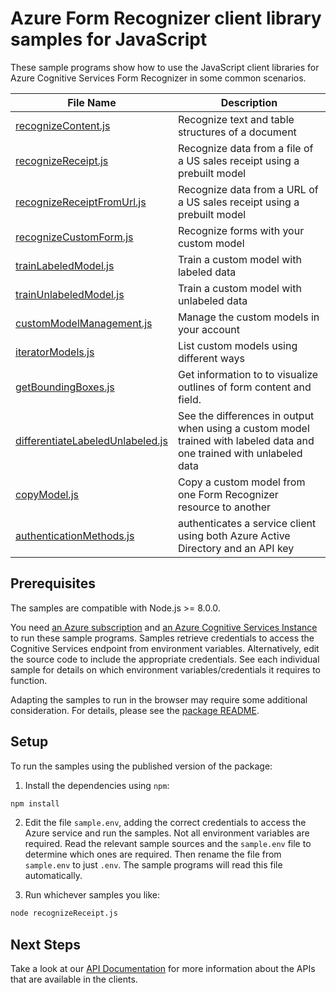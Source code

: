 # Azure Form Recognizer client library samples for JavaScript

These sample programs show how to use the JavaScript client libraries for Azure Cognitive Services Form Recognizer in some common scenarios.

| **File Name**                                                     | **Description**                                                                                                       |
| ----------------------------------------------------------------- | --------------------------------------------------------------------------------------------------------------------- |
| [recognizeContent.js][recognizecontent]                           | Recognize text and table structures of a document                                                                     |
| [recognizeReceipt.js][recognizereceipt]                           | Recognize data from a file of a US sales receipt using a prebuilt model                                               |
| [recognizeReceiptFromUrl.js][recognizereceiptfromurl]             | Recognize data from a URL of a US sales receipt using a prebuilt model                                                |
| [recognizeCustomForm.js][recognizecustomform]                     | Recognize forms with your custom model                                                                                |
| [trainLabeledModel.js][trainlabeledmodel]                         | Train a custom model with labeled data                                                                                |
| [trainUnlabeledModel.js][trainunlabeledmodel]                     | Train a custom model with unlabeled data                                                                              |
| [customModelManagement.js][custommodelmanagement]                 | Manage the custom models in your account                                                                              |
| [iteratorModels.js][iteratormodels]                               | List custom models using different ways                                                                               |
| [getBoundingBoxes.js][getboundingboxes]                           | Get information to to visualize outlines of form content and field.                                                   |
| [differentiateLabeledUnlabeled.js][differentiatelabeledunlabeled] | See the differences in output when using a custom model trained with labeled data and one trained with unlabeled data |
| [copyModel.js][copymodel]                                         | Copy a custom model from one Form Recognizer resource to another                                                      |
| [authenticationMethods.js][authenticationmethods]                 | authenticates a service client using both Azure Active Directory and an API key                                       |

## Prerequisites

The samples are compatible with Node.js >= 8.0.0.

You need [an Azure subscription][freesub] and [an Azure Cognitive Services Instance][azcogsvc] to run these sample programs. Samples retrieve credentials to access the Cognitive Services endpoint from environment variables. Alternatively, edit the source code to include the appropriate credentials. See each individual sample for details on which environment variables/credentials it requires to function.

Adapting the samples to run in the browser may require some additional consideration. For details, please see the [package README][package].

## Setup

To run the samples using the published version of the package:

1. Install the dependencies using `npm`:

```bash
npm install
```

2. Edit the file `sample.env`, adding the correct credentials to access the Azure service and run the samples. Not all environment variables are required. Read the relevant sample sources and the `sample.env` file to determine which ones are required. Then rename the file from `sample.env` to just `.env`. The sample programs will read this file automatically.

3. Run whichever samples you like:

```bash
node recognizeReceipt.js
```

## Next Steps

Take a look at our [API Documentation][apiref] for more information about the APIs that are available in the clients.

[recognizereceipt]: https://github.com/Azure/azure-sdk-for-js/tree/master/sdk/formrecognizer/ai-form-recognizer/samples/javascript/recognizeReceipt.js
[recognizereceiptfromurl]: https://github.com/Azure/azure-sdk-for-js/tree/master/sdk/formrecognizer/ai-form-recognizer/samples/javascript/recognizeReceiptFromUrl.js
[recognizecontent]: https://github.com/Azure/azure-sdk-for-js/tree/master/sdk/formrecognizer/ai-form-recognizer/samples/javascript/recognizeContent.js
[recognizecustomform]: https://github.com/Azure/azure-sdk-for-js/tree/master/sdk/formrecognizer/ai-form-recognizer/samples/javascript/recognizeCustomForm.js
[trainlabeledmodel]: https://github.com/Azure/azure-sdk-for-js/tree/master/sdk/formrecognizer/ai-form-recognizer/samples/javascript/trainLabeledModel.js
[trainunlabeledmodel]: https://github.com/Azure/azure-sdk-for-js/tree/master/sdk/formrecognizer/ai-form-recognizer/samples/javascript/trainUnlabeledModel.js
[custommodelmanagement]: https://github.com/Azure/azure-sdk-for-js/tree/master/sdk/formrecognizer/ai-form-recognizer/samples/javascript/customModelManagement.js
[iteratormodels]: https://github.com/Azure/azure-sdk-for-js/tree/master/sdk/formrecognizer/ai-form-recognizer/samples/javascript/iteratorModels.js
[getboundingboxes]: https://github.com/Azure/azure-sdk-for-js/tree/master/sdk/formrecognizer/ai-form-recognizer/samples/javascript/getBoundingBoxes.js
[differentiatelabeledunlabeled]: https://github.com/Azure/azure-sdk-for-js/tree/master/sdk/formrecognizer/ai-form-recognizer/samples/javascript/differentiateLabeledUnlabeled.js
[copymodel]: https://github.com/Azure/azure-sdk-for-js/tree/master/sdk/formrecognizer/ai-form-recognizer/samples/javascript/copyModel.js
[authenticationmethods]: https://github.com/Azure/azure-sdk-for-js/tree/master/sdk/formrecognizer/ai-form-recognizer/samples/javascript/authenticationMethods.js
[apiref]: https://docs.microsoft.com/javascript/api/@azure/ai-form-recognizer
[azcogsvc]: https://docs.microsoft.com/azure/cognitive-services/cognitive-services-apis-create-account
[freesub]: https://azure.microsoft.com/free/
[package]: https://github.com/Azure/azure-sdk-for-js/tree/master/sdk/formrecognizer/ai-form-recognizer/README.md
